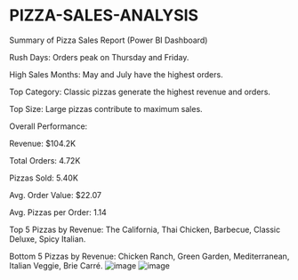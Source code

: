 # PIZZA-SALES-ANALYSIS
Summary of Pizza Sales Report (Power BI Dashboard)

Rush Days: Orders peak on Thursday and Friday.

High Sales Months: May and July have the highest orders.

Top Category: Classic pizzas generate the highest revenue and orders.

Top Size: Large pizzas contribute to maximum sales.

Overall Performance:

Revenue: $104.2K

Total Orders: 4.72K

Pizzas Sold: 5.40K

Avg. Order Value: $22.07

Avg. Pizzas per Order: 1.14

Top 5 Pizzas by Revenue: The California, Thai Chicken, Barbecue, Classic Deluxe, Spicy Italian.

Bottom 5 Pizzas by Revenue: Chicken Ranch, Green Garden, Mediterranean, Italian Veggie, Brie Carré.
![image](https://github.com/user-attachments/assets/5a637976-0d5a-4204-872e-ae46f45d667d)
![image](https://github.com/user-attachments/assets/757ba738-bba1-4c2c-b370-86093010c57a)

